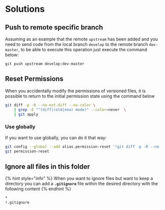 # Solutions

## Push to remote specific branch

Assuming as an example that the remote `upstream` has been added and you need to send code from the local branch `develop` to the remote branch `dev-master`, to be able to execute this operation just execute the command below:

```text
git push upstream develop:dev-master
```

## Reset Permissions

When you accidentally modify the permissions of versioned files, it is possible to return to the initial permission state using the command below

```bash
git diff -p -R --no-ext-diff --no-color \
    | grep -E "^(diff|(old|new) mode)" --color=never  \
    | git apply
```

### Use globally

If you want to use globally, you can do it that way:

```bash
git config --global --add alias.permission-reset '!git diff -p -R --no-ext-diff --no-color | grep -E "^(diff|(old|new) mode)" --color=never | git apply'
git permission-reset
```

## Ignore all files in this folder

{% hint style="info" %}
When you want to ignore files but want to keep a directory you can add a **`.gitignore`** file within the desired directory with the following content
{% endhint %}

```bash
*
!.gitignore
```



